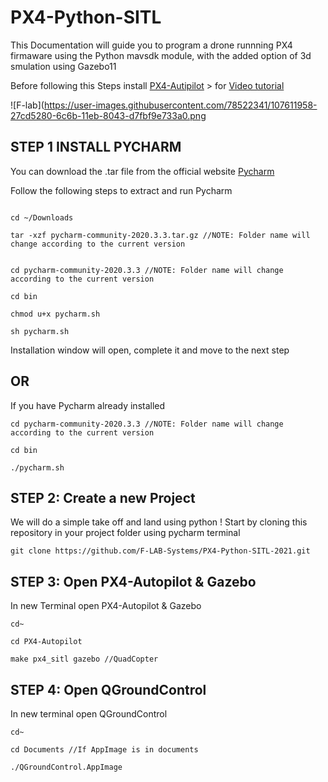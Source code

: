 # PX4-Python-SITL

This Documentation will guide you to program a drone runnning PX4 firmaware using the Python mavsdk module, with the added option of 3d smulation using Gazebo11

Before following this Steps install <a href="https://github.com/F-LAB-Systems/SITL_2021">PX4-Autipilot<a> > for <a href="https://www.youtube.com/watch?v=AAv2zVYgxIY&feature=youtu.be">Video tutorial</a> 
  
![F-lab](https://user-images.githubusercontent.com/78522341/107611958-27cd5280-6c6b-11eb-8043-d7fbf9e733a0.png
## STEP 1 INSTALL PYCHARM

You can download the .tar file from the official website <a href="https://www.jetbrains.com/pycharm/download/#section=linux">Pycharm</a>

Follow the following steps to extract and run Pycharm

```

cd ~/Downloads

tar -xzf pycharm-community-2020.3.3.tar.gz //NOTE: Folder name will change according to the current version

```
```

cd pycharm-community-2020.3.3 //NOTE: Folder name will change according to the current version

cd bin

chmod u+x pycharm.sh

sh pycharm.sh

```
Installation window will open, complete it and move to the next step

## OR

If you have Pycharm already installed

```
cd pycharm-community-2020.3.3 //NOTE: Folder name will change according to the current version

cd bin

./pycharm.sh
```

## STEP 2: Create a new Project

We will do a simple take off and land using python !
Start by cloning this repository in your project folder using pycharm terminal

```
git clone https://github.com/F-LAB-Systems/PX4-Python-SITL-2021.git
```

## STEP 3: Open PX4-Autopilot & Gazebo

In new Terminal open PX4-Autopilot & Gazebo
```
cd~

cd PX4-Autopilot

make px4_sitl gazebo //QuadCopter
```

## STEP 4: Open QGroundControl

In new terminal open QGroundControl
```
cd~

cd Documents //If AppImage is in documents

./QGroundControl.AppImage
```
